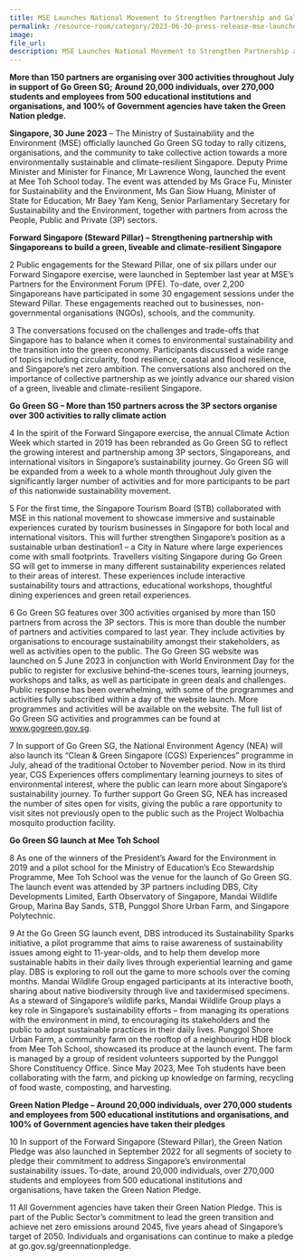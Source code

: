 ```yaml
---  
title: MSE Launches National Movement to Strengthen Partnership and Galvanise Collective Action for Environmental Sustainability 
permalink: /resource-room/category/2023-06-30-press-release-mse-launches-national-movement-to-strengthen-partnership-and-galvanise-collective-action-for-environmental-sustainability
image:  
file_url:  
description: MSE Launches National Movement to Strengthen Partnership and Galvanise Collective Action for Environmental Sustainability 
---
```


**More than 150 partners are organising over 300 activities throughout July in  support of Go Green SG;**
**Around 20,000 individuals, over 270,000 students and employees from 500  educational institutions and organisations, and 100% of Government agencies have taken the Green Nation pledge.** 


**Singapore, 30 June 2023** – The Ministry of Sustainability and the Environment (MSE) officially launched Go Green SG today to rally citizens, organisations, and the community  to take collective action towards a more environmentally sustainable and climate-resilient Singapore. Deputy Prime Minister and Minister for Finance, Mr Lawrence Wong, launched the event at Mee Toh School today. The event was attended by Ms Grace Fu, Minister for Sustainability and the Environment, Ms Gan Siow Huang, Minister of State for Education, Mr Baey Yam Keng, Senior Parliamentary Secretary for Sustainability and  the Environment, together with partners from across the People, Public and Private (3P) sectors. 

**Forward Singapore (Steward Pillar) – Strengthening partnership with Singaporeans to build a green, liveable and climate-resilient Singapore**

2  Public engagements for the Steward Pillar, one of six pillars under our Forward Singapore exercise, were launched in September last year at MSE’s Partners for the Environment Forum (PFE). To-date, over 2,200 Singaporeans have participated in some 30 engagement sessions under the Steward Pillar. These engagements reached  out to businesses, non-governmental organisations (NGOs), schools, and the community. 

3  The conversations focused on the challenges and trade-offs that Singapore has to balance when it comes to environmental sustainability and the transition into the green economy. Participants discussed a wide range of topics including circularity, food resilience, coastal and flood resilience, and Singapore’s net zero ambition. The conversations also anchored on the importance of collective partnership as we jointly advance our shared vision of a green, liveable and climate-resilient Singapore.

**Go Green SG – More than 150 partners across the 3P sectors organise over 300  activities to rally climate action**  

4  In the spirit of the Forward Singapore exercise, the annual Climate Action Week which started in 2019 has been rebranded as Go Green SG to reflect the growing interest and partnership among 3P sectors, Singaporeans, and international visitors in Singapore’s sustainability journey. Go Green SG will be expanded from a week to a whole  month throughout July given the significantly larger number of activities and for more participants to be part of this nationwide sustainability movement.  

5  For the first time, the Singapore Tourism Board (STB) collaborated with MSE in this national movement to showcase immersive and sustainable experiences curated by tourism businesses in Singapore for both local and international visitors. This will further strengthen Singapore’s position as a sustainable urban destination1 – a City in Nature where large experiences come with small footprints. Travellers visiting Singapore during Go Green SG will get to immerse in many different sustainability experiences related to their areas of interest. These experiences include interactive sustainability tours and attractions, educational workshops, thoughtful dining experiences and green retail experiences. 

6  Go Green SG features over 300 activities organised by more than 150 partners from across the 3P sectors. This is more than double the number of partners and activities compared to last year. They include activities by organisations to encourage sustainability amongst their stakeholders, as well as activities open to the public. The Go Green SG website was launched on 5 June 2023 in conjunction with World Environment Day for the public to register for exclusive behind-the-scenes tours, learning journeys, workshops and talks, as well as participate in green deals and challenges. Public response has been overwhelming, with some of the programmes and activities fully subscribed within a day of the website launch. More programmes and activities will be available on the website. The full list of Go Green SG activities and programmes can be found at www.gogreen.gov.sg. 

7  In support of Go Green SG, the National Environment Agency (NEA) will also launch its “Clean & Green Singapore (CGS) Experiences” programme in July, ahead of the traditional October to November period. Now in its third year, CGS Experiences offers complimentary learning journeys to sites of environmental interest, where the public can learn more about Singapore’s sustainability journey. To further support Go Green SG, NEA has increased the number of sites open for visits, giving the public a rare opportunity to visit sites not previously open to the public such as the Project Wolbachia mosquito production facility. 

**Go Green SG launch at Mee Toh School**

8  As one of the winners of the President’s Award for the Environment in 2019 and a pilot school for the Ministry of Education’s Eco Stewardship Programme, Mee Toh School was the venue for the launch of Go Green SG. The launch event was attended by 3P partners including DBS, City Developments Limited, Earth Observatory of Singapore, Mandai Wildlife Group, Marina Bay Sands, STB, Punggol Shore Urban Farm, and Singapore Polytechnic.  

9  At the Go Green SG launch event, DBS introduced its Sustainability Sparks initiative, a pilot programme that aims to raise awareness of sustainability issues among eight to 11-year-olds, and to help them develop more sustainable habits in their daily lives through experiential learning and game play. DBS is exploring to roll out the game to more schools over the coming months. Mandai Wildlife Group engaged participants at its interactive booth, sharing about native biodiversity through live and taxidermised specimens. As a steward of Singapore’s wildlife parks, Mandai Wildlife Group plays a key role in Singapore’s sustainability efforts – from managing its operations with the environment in mind, to encouraging its stakeholders and the public to adopt sustainable practices in their daily lives. Punggol Shore Urban Farm, a community farm on the rooftop of a neighbouring HDB block from Mee Toh School, showcased its produce at the launch event. The farm is managed by a group of resident volunteers supported by the Punggol Shore Constituency Office. Since May 2023, Mee Toh students have been collaborating with the farm, and picking up knowledge on farming, recycling of food waste, composting, and harvesting.

**Green Nation Pledge – Around 20,000 individuals, over 270,000 students and  employees from 500 educational institutions and organisations, and 100% of  Government agencies have taken their pledges**

10  In support of the Forward Singapore (Steward Pillar), the Green Nation Pledge was also launched in September 2022 for all segments of society to pledge their commitment to address Singapore’s environmental sustainability issues. To-date, around 20,000 individuals, over 270,000 students and employees from 500 educational institutions and organisations, have taken the Green Nation Pledge. 

11  All Government agencies have taken their Green Nation Pledge. This is part of the Public Sector’s commitment to lead the green transition and achieve net zero emissions around 2045, five years ahead of Singapore’s target of 2050. Individuals and organisations can continue to make a pledge at go.gov.sg/greennationpledge. 









